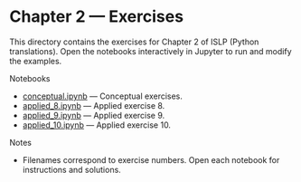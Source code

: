 # Chapter 2 — Exercises

This directory contains the exercises for Chapter 2 of ISLP (Python translations). Open the notebooks interactively in Jupyter to run and modify the examples.

Notebooks

- [conceptual.ipynb](conceptual.ipynb) — Conceptual exercises.
- [applied_8.ipynb](applied_8.ipynb) — Applied exercise 8.
- [applied_9.ipynb](applied_9.ipynb) — Applied exercise 9.
- [applied_10.ipynb](applied_10.ipynb) — Applied exercise 10.

Notes

- Filenames correspond to exercise numbers. Open each notebook for instructions and solutions.
